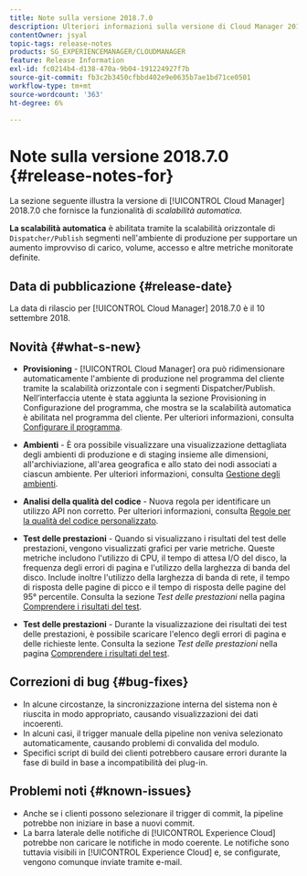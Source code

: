 ```yaml
---
title: Note sulla versione 2018.7.0
description: Ulteriori informazioni sulla versione di Cloud Manager 2018.7.0.
contentOwner: jsyal
topic-tags: release-notes
products: SG_EXPERIENCEMANAGER/CLOUDMANAGER
feature: Release Information
exl-id: fc0214b4-d138-470a-9b04-191224927f7b
source-git-commit: fb3c2b3450cfbbd402e9e0635b7ae1bd71ce0501
workflow-type: tm+mt
source-wordcount: '363'
ht-degree: 6%

---
```


# Note sulla versione 2018.7.0 {#release-notes-for}

La sezione seguente illustra la versione di [!UICONTROL Cloud Manager] 2018.7.0 che fornisce la funzionalità di *scalabilità automatica*.

**La scalabilità automatica** è abilitata tramite la scalabilità orizzontale di `Dispatcher/Publish` segmenti nell&#39;ambiente di produzione per supportare un aumento improvviso di carico, volume, accesso e altre metriche monitorate definite.

## Data di pubblicazione {#release-date}

La data di rilascio per [!UICONTROL Cloud Manager] 2018.7.0 è il 10 settembre 2018.

## Novità {#what-s-new}

* **Provisioning** - [!UICONTROL Cloud Manager] ora può ridimensionare automaticamente l&#39;ambiente di produzione nel programma del cliente tramite la scalabilità orizzontale con i segmenti Dispatcher/Publish. Nell’interfaccia utente è stata aggiunta la sezione Provisioning in Configurazione del programma, che mostra se la scalabilità automatica è abilitata nel programma del cliente. Per ulteriori informazioni, consulta [Configurare il programma](/help/getting-started/program-setup.md).

* **Ambienti** - È ora possibile visualizzare una visualizzazione dettagliata degli ambienti di produzione e di staging insieme alle dimensioni, all&#39;archiviazione, all&#39;area geografica e allo stato dei nodi associati a ciascun ambiente. Per ulteriori informazioni, consulta [Gestione degli ambienti](/help/using/managing-environments.md).

* **Analisi della qualità del codice** - Nuova regola per identificare un utilizzo API non corretto. Per ulteriori informazioni, consulta [Regole per la qualità del codice personalizzato](/help/using/custom-code-quality-rules.md).

* **Test delle prestazioni** - Quando si visualizzano i risultati del test delle prestazioni, vengono visualizzati grafici per varie metriche. Queste metriche includono l&#39;utilizzo di CPU, il tempo di attesa I/O del disco, la frequenza degli errori di pagina e l&#39;utilizzo della larghezza di banda del disco. Include inoltre l&#39;utilizzo della larghezza di banda di rete, il tempo di risposta delle pagine di picco e il tempo di risposta delle pagine del 95° percentile. Consulta la sezione *Test delle prestazioni* nella pagina [Comprendere i risultati del test](/help/using/code-quality-testing.md).

* **Test delle prestazioni** - Durante la visualizzazione dei risultati dei test delle prestazioni, è possibile scaricare l&#39;elenco degli errori di pagina e delle richieste lente. Consulta la sezione *Test delle prestazioni* nella pagina [Comprendere i risultati del test](/help/using/code-quality-testing.md).

## Correzioni di bug {#bug-fixes}

* In alcune circostanze, la sincronizzazione interna del sistema non è riuscita in modo appropriato, causando visualizzazioni dei dati incoerenti.
* In alcuni casi, il trigger manuale della pipeline non veniva selezionato automaticamente, causando problemi di convalida del modulo.
* Specifici script di build dei clienti potrebbero causare errori durante la fase di build in base a incompatibilità dei plug-in.

## Problemi noti {#known-issues}

* Anche se i clienti possono selezionare il trigger di commit, la pipeline potrebbe non iniziare in base a nuovi commit.
* La barra laterale delle notifiche di [!UICONTROL Experience Cloud] potrebbe non caricare le notifiche in modo coerente. Le notifiche sono tuttavia visibili in [!UICONTROL Experience Cloud] e, se configurate, vengono comunque inviate tramite e-mail.
